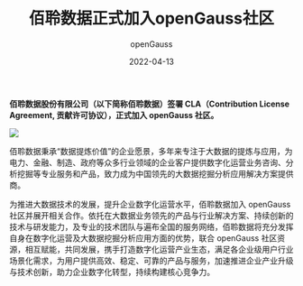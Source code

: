 ﻿---
title: ' 佰聆数据正式加入openGauss社区'
date: '2022-04-13'
tags: ['theme']
banner: '/category/news/2022-04-13/banner.png'
category: 'news'
author: 'openGauss'
summary: '佰聆数据签署CLA，正式加入openGauss社区'
---

​**佰聆数据股份有限公司（以下简称佰聆数据）签署 CLA（Contribution License Agreement, 贡献许可协议），正式加入 openGauss 社区。**

<img src="/zh/news/2022-04-13/banner.png" >

佰聆数据秉承“数据提炼价值”的企业愿景，多年来专注于大数据的提炼与应用，为电力、金融、制造、政府等众多行业领域的企业客户提供数字化运营业务咨询、分析挖掘等专业服务和产品，致力成为中国领先的大数据挖掘分析应用解决方案提供商。

为推进大数据技术的发展，提升企业数字化运营水平，佰聆数据加入 openGauss 社区并展开相关合作。依托在大数据业务领先的产品与行业解决方案、持续创新的技术与研发能力，及专业的技术团队与遍布全国的服务网络，佰聆数据将充分发挥自身在数字化运营及大数据挖掘分析应用方面的优势，联合 openGauss 社区资源，相互赋能，共同发展，携手打造数字化运营产业生态，满足各企业级用户行业场景化需求，为用户提供高效、稳定、可靠的产品与服务，加速推进企业产业升级与技术创新，助力企业数字化转型，持续构建核心竞争力。
